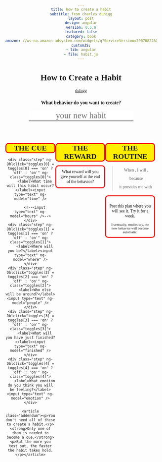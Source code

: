 ```yaml
---
title: how to create a habit
subtitle: from charles duhigg
layout: post
design: angular
version: 0.5.0
featured: false
category: book
amazon: //ws-na.amazon-adsystem.com/widgets/q?ServiceVersion=20070822&OneJS=1&Operation=GetAdHtml&MarketPlace=US&source=ss&ref=ss_til&ad_type=product_link&tracking_id=main05-20&marketplace=amazon&region=US&placement=081298160X&asins=081298160X&linkId=UJ3HGYVLPJCXKZOD
customJS:
- lib: angular
- file: habit.js
---
```


<style>
@import url(http://fonts.googleapis.com/css?family=Permanent+Marker);
body {
    font: 0.85em futura;
    text-align: center;
}

h1 {
    font-size: 2em;
    font-weight: bold;
}
h2 {
    font-size: 1.75em;
}
.third {
    float: left;
    width: 33%;
}
input {
	border: none;
	font: 2em 'Permanent Marker';
	border-bottom: 1px solid black;
	text-align: center;
}
input:focus {
	border-bottom-color: green;
	outline: 0;
}
.madlibs {
	display: inline-block;
	position: relative;
	text-decoration: underline;
}
// good try
//.madlibs:after {
//	content: "";
//	position: absolute;
//	left: 0;
//	display: inline-block;
//	height: 1em;
//	width: 100%;
//	border-bottom: 1px solid black;
//	margin-top: 5px;
//}
[class^="step"] {
    border: 3px solid #ee0000;
    border-radius: 10px;
    margin: 0.5em 0;
}
.step__name {
    background: #ffee00;
    text-transform: uppercase;
    font-weight: bold;
}
.step {
    padding: 0.75em;
}
blockquote {
	line-height: 2;
}
.description {
	display: inline;
	position: relative;
	//border-bottom: 1px solid black;
}
.description small {
	display: block;
	color: red;
	font-size: 75%;
	margin-top: -0.75em;
	text-transform: uppercase;
	font-weight: bold;
	position: absolute;
	width: 100%;
	display: none;
}

.step input {
	width: 100%;
	display: none;
	font-size: 150%;
}
.on {
	border-color: green;
	text-align: center;
}
.on input {
	display: block;
}
.off input {
	display: none;
}
.addendum {
	font-weight: bold;
}
.addendum strong {
	text-transform: uppercase;
	font-weight: bold;
	color: red;
}
</style>

<div ng-app>
<div ng-controller="Habit">
<h1>How to Create a Habit</h1>
<a href="http://duhigg-site.s3.amazonaws.com/wp-content/uploads/2014/04/Flowchart-How-to-Create-a-Habit.pdf">duhigg</a>
<h3>What behavior do you want to create?</h3>
<input type="text" placeholder="your new habit" ng-model="routine" />

<br><br>
	<div class="cue third">
	<h2 class="step__name">The Cue</h2>
	
	<div class="step" ng-Dblclick="toggles[0] = toggles[0] === 'on' ? 'off' : 'on'" ng-class="toggles[0]">
		<label>What time will this habit occur?</label><input type="text" ng-model="time" />
		
		<!--<input type="text" ng-model="hours" />-->
	</div>
	<div class="step" ng-Dblclick="toggles[1] = toggles[1] === 'on' ? 'off' : 'on'" ng-class="toggles[1]">
		<label>Where will you be?</label><input type="text" ng-model="where" />
	</div>
	<div class="step" ng-Dblclick="toggles[2] = toggles[2] === 'on' ? 'off' : 'on'" ng-class="toggles[2]">
		<label>Who else will be around?</label><input type="text" ng-model="people" />
	</div>
	<div class="step" ng-Dblclick="toggles[3] = toggles[3] === 'on' ? 'off' : 'on'" ng-class="toggles[3]">
		<label>What will you have just finished?</label><input type="text" ng-model="finished" />
	</div>
	<div class="step" ng-Dblclick="toggles[4] = toggles[4] === 'on' ? 'off' : 'on'" ng-class="toggles[4]">
		<label>What emotion do you think you will be feeling?</label><input type="text" ng-model="emotion" />
	</div>
	
	<article class="addendum"><p>You don't need all of these to create a habit.</p> <strong>Only one of them is needed to become a cue.</strong> <p>But the more you test out, the faster the habit takes hold.</p></article>

</div>
<div class="reward third">
<h2 class="step__name">The Reward</h2>

<div class="step" ng-Dblclick = "toggles[5] = toggles[5] === 'on' ? 'off' : 'on'" ng-class="toggles[5]">
	<label>What reward will you give yourself at the end of the behavior?</label><input ng-model="reward" type="text" /><br>
</div>
</div>
<div class="routine third">
<h2 class="step__name">The Routine</h2>

<blockquote>When <div class="description"><span class="madlibs" ng-bind="combinedCue()"></span><small>Cue</small></div>, I will <div class="description"><span class="madlibs" ng-bind="routine"></span><small>Routine</small></div>, because<br>
	it provides me with <div class="description"><span class="madlibs" ng-bind="reward"></span><small>Reward</small></div> </blockquote>

<div class="step"><p>Post this plan where you will see it. Try it for a week.</p>
<small>Eventually, studies say, the new behavior will become automatic.</small></div>
</div>
</div>

